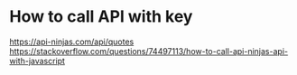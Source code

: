 # How to call API with key
https://api-ninjas.com/api/quotes 
https://stackoverflow.com/questions/74497113/how-to-call-api-ninjas-api-with-javascript 